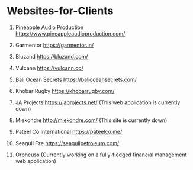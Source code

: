 # Websites-for-Clients

1. Pineapple Audio Production
https://www.pineappleaudioproduction.com/

2. Garmentor
https://garmentor.in/

3. Bluzand
https://bluzand.com/

4. Vulcann 
https://vulcann.co/

5. Bali Ocean Secrets
https://balioceansecrets.com/

6. Khobar Rugby
https://khobarrugby.com/

7. JA Projects
https://japrojects.net/ (This web application is currently down)

8. Miekondre
http://miekondre.com/ (This site is currently down)

9. Pateel Co International
https://pateelco.me/

10. Seagull Fze
https://seagullpetroleum.com/

11. Orpheuss (Currently working on a fully-fledged financial management web application)
